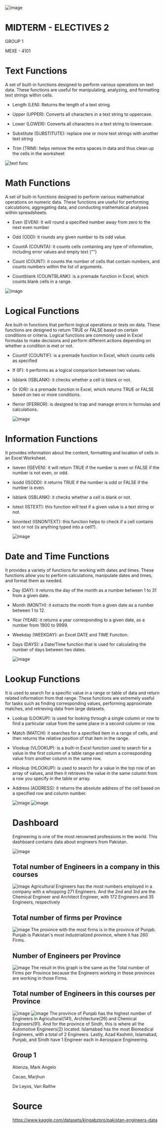 ![image](https://github.com/MarjhunCacao/Midterm_Group1/assets/144245978/58839ab6-9e39-4d11-89b3-61568ee8247c)

# MIDTERM - ELECTIVES 2

GROUP 1

MEXE - 4101


# Text Functions
A set of built-in functions designed to perform various operations on text data. These functions are useful for manipulating, analyzing, and formatting text strings within cells.
- Length (LEN): Returns the length of a text string.

- Upper (UPPER): Converts all characters in a text string to uppercase.

- Lower (LOWER): Converts all characters in a text string to lowercase.

- Substitute (SUBSTITUTE): replace one or more text strings with another text string

- Trim (TRIM): helps remove the extra spaces in data and thus clean up the cells in the worksheet
  
![text func](https://github.com/MarjhunCacao/Group-1-Midterm-Dashboard/assets/144245978/f8b75a1b-0231-4d00-ab2e-d464aa5f64ef)

# Math Functions
A set of built-in functions designed to perform various mathematical operations on numeric data. These functions are useful for performing calculations, aggregating data, and conducting mathematical analyses within spreadsheets. 
- Even (EVEN): It will round a specified number away from zero to the next even number

- Odd (ODD): it rounds any given number to its odd value.

- CountA (COUNTA): it counts cells containing any type of information, including error values and empty text ("")

- Count (COUNT): it counts the number of cells that contain numbers, and counts numbers within the list of arguments.

- Countblank (COUNTBLANK): is a premade function in Excel, which counts blank cells in a range.

![image](https://github.com/MarjhunCacao/Group-1-Midterm-Dashboard/assets/144245978/24e06a1d-d7f6-4240-86f5-349a9f49e300)

# Logical Functions
Are built-in functions that perform logical operations or tests on data. These functions are designed to return TRUE or FALSE based on certain conditions or criteria. Logical functions are commonly used in Excel formulas to make decisions and perform different actions depending on whether a condition is met or not.
- Countif (COUNTIF): is a premade function in Excel, which counts cells as specified

- If (IF): it performs as a logical comparison between two values.

- Isblank (ISBLANK): it checks whether a cell is blank or not.

- Or (OR): is a premade function in Excel, which returns TRUE or FALSE based on two or more conditions.

- Iferror (IFERROR): is designed to trap and manage errors in formulas and calculations.

  ![image](https://github.com/MarjhunCacao/Group-1-Midterm-Dashboard/assets/144245978/3d99b21d-0747-49bc-9f4b-83d862a83a57)

# Information Functions
It provides information about the content, formatting and location of cells in an Excel Worksheet.
- Iseven (ISEVEN): it will return TRUE if the number is even or FALSE if the number is not even, or odd.

- Isodd (ISODD): it returns TRUE if the number is odd or FALSE if the number is even.

- Isblank (ISBLANK): it checks whether a cell is blank or not.

- Istext (ISTEXT): this function will test if a given value is a text string or not.

- Isnontext (ISNONTEXT): this function helps to check if a cell contains text or not (is anything typed into a cell?).

  ![image](https://github.com/MarjhunCacao/Group-1-Midterm-Dashboard/assets/144245978/2a38217e-968d-4268-8fb9-6cb3b36bf366)

# Date and Time Functions
It provides a variety of functions for working with dates and times. These functions allow you to perform calculations, manipulate dates and times, and format them as needed.
- Day (DAY): it returns the day of the month as a number between 1 to 31 from a given date.

- Month (MONTH): it extracts the month from a given date as a number between 1 to 12.

- Year (YEAR): it returns a year corresponding to a given date, as a number from 1900 to 9999.

- Weekday (WEEKDAY): an Excel DATE and TIME Function.

- Days (DAYS): a Date/Time function that is used for calculating the number of days between two dates.

  ![image](https://github.com/MarjhunCacao/Group-1-Midterm-Dashboard/assets/144245978/d2d29f75-fd84-4474-9226-4c8eec5f2f7d)

# Lookup Functions 
It is used to search for a specific value in a range or table of data and return related information from that range. These functions are extremely useful for tasks such as finding corresponding values, performing approximate matches, and retrieving data from large datasets.
- Lookup (LOOKUP): is used for looking through a single column or row to find a particular value from the same place in a second column or row.

- Match (MATCH): it searches for a specified item in a range of cells, and then returns the relative position of that item in the range.

- Vlookup (VLOOKUP): is a built-in Excel function used to search for a value in the first column of a table range and return a corresponding value from another column in the same row.

- Hlookup (HLOOKUP): is used to search for a value in the top row of an array of values, and then it retrieves the value in the same column from a row you specify in the table or array.

- Address (ADDRESS): it returns the absolute address of the cell based on a specified row and column number.

  ![image](https://github.com/MarjhunCacao/Group-1-Midterm-Dashboard/assets/144245978/7f64fbf8-efba-4d71-abfd-c10f35ed4105)
  ![image](https://github.com/MarjhunCacao/Group-1-Midterm-Dashboard/assets/144245978/060b5558-b2c8-470a-89a4-54f33b35031a)

  # Dashboard
  Engineering is one of the most renowned professions in the world. This dashboard contains data about engineers from Pakistan.
  
  ![image](https://github.com/Van-Del/Group-1-Midterm-Dashboard/assets/143604847/05b42fb1-095e-4506-b867-0676cc4d09aa)

  ## Total number of Engineers in a company in this courses
  ![image](https://github.com/MarjhunCacao/Group-1-Midterm-Dashboard/assets/144245978/bff9623d-0556-41ff-904e-fdf9b1b85b46)
  Agricultural Engineers has the most numbers employed in a company with a whopping 271 Engineers. And the 2nd and 3rd are the Chemical Engineer and Architect Engineer, with 172 Engineers and 35 Engineers, respectively

  ## Total number of firms per Province
  ![image](https://github.com/MarjhunCacao/Group-1-Midterm-Dashboard/assets/144245978/0989a39d-e380-4a3f-9bbb-c6b482d1fefa)
  The province with the most firms is in the province of Punjab. Punjab is Pakistan's most industrialized province, where it has 260 Firms.

  ## Number of Engineers per Province
  ![image](https://github.com/MarjhunCacao/Group-1-Midterm-Dashboard/assets/144245978/39f07d88-024c-4503-a7c3-370310b87a17)
  The result in this graph is the same as the Total number of Firms per Province because the Engineers working in these provinces are working in those Firms.

  ## Total number of Engineers in this courses per Province
  ![image](https://github.com/MarjhunCacao/Midterm_Group1/assets/144245978/1e5f707d-b58b-4b16-8986-8cd40f630492)
  ![image](https://github.com/MarjhunCacao/Midterm_Group1/assets/144245978/81160a25-4074-4bec-98e5-eaa2bd273bad)
  The province of Punjab has the highest number of Engineers in Agricultural(141), Architecture(26) and Chemical Engineers(91). And for the province of Sindh, this is where all the Automotive Engineers(2) located. Islamabad has the most Biomedical Engineers, with a total of 2 Engineers. Lastly, Azad Kashmir, Islamabad, Punjab, and Sindh have 1 Engineer each in Aerospace Engineering.




  ## Group 1
  Atienza, Mark Angelo
  
  Cacao, Marjhun
  
  De Leyos, Van Ralthe

  # Source
  https://www.kaggle.com/datasets/kingabzpro/pakistan-engineers-data
  



  

















